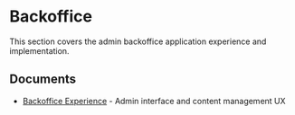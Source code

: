 # Backoffice

This section covers the admin backoffice application experience and implementation.

## Documents
- [Backoffice Experience](01-backoffice-experience.md) - Admin interface and content management UX
